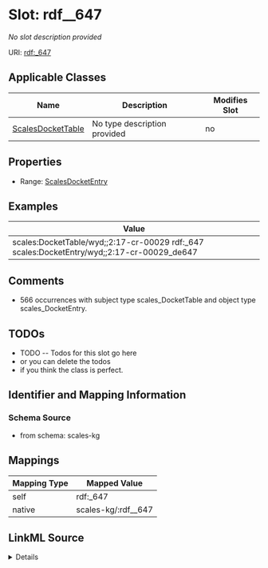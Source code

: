 

# Slot: rdf__647


_No slot description provided_





URI: [rdf:_647](http://www.w3.org/1999/02/22-rdf-syntax-ns#_647)



<!-- no inheritance hierarchy -->





## Applicable Classes

| Name | Description | Modifies Slot |
| --- | --- | --- |
| [ScalesDocketTable](../classes/ScalesDocketTable.md) | No type description provided |  no  |







## Properties

* Range: [ScalesDocketEntry](../classes/ScalesDocketEntry.md)






## Examples

| Value |
| --- |
| scales:DocketTable/wyd;;2:17-cr-00029 rdf:_647 scales:DocketEntry/wyd;;2:17-cr-00029_de647 |

## Comments

* 566 occurrences with subject type scales_DocketTable and object type scales_DocketEntry.

## TODOs

* TODO -- Todos for this slot go here
* or you can delete the todos
* if you think the class is perfect.

## Identifier and Mapping Information







### Schema Source


* from schema: scales-kg




## Mappings

| Mapping Type | Mapped Value |
| ---  | ---  |
| self | rdf:_647 |
| native | scales-kg/:rdf__647 |




## LinkML Source

<details>
```yaml
name: rdf__647
description: No slot description provided
todos:
- TODO -- Todos for this slot go here
- or you can delete the todos
- if you think the class is perfect.
comments:
- 566 occurrences with subject type scales_DocketTable and object type scales_DocketEntry.
examples:
- value: scales:DocketTable/wyd;;2:17-cr-00029 rdf:_647 scales:DocketEntry/wyd;;2:17-cr-00029_de647
from_schema: scales-kg
rank: 1000
slot_uri: rdf:_647
alias: rdf__647
domain_of:
- scales_DocketTable
range: scales_DocketEntry

```
</details>